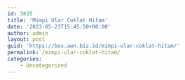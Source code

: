 ```yaml
---
id: 3835
title: 'Mimpi Ular Coklat Hitam'
date: '2023-05-23T15:45:50+00:00'
author: admin
layout: post
guid: 'https://bos.awn.biz.id/mimpi-ular-coklat-hitam/'
permalink: /mimpi-ular-coklat-hitam/
categories:
    - Uncategorized
---
```


